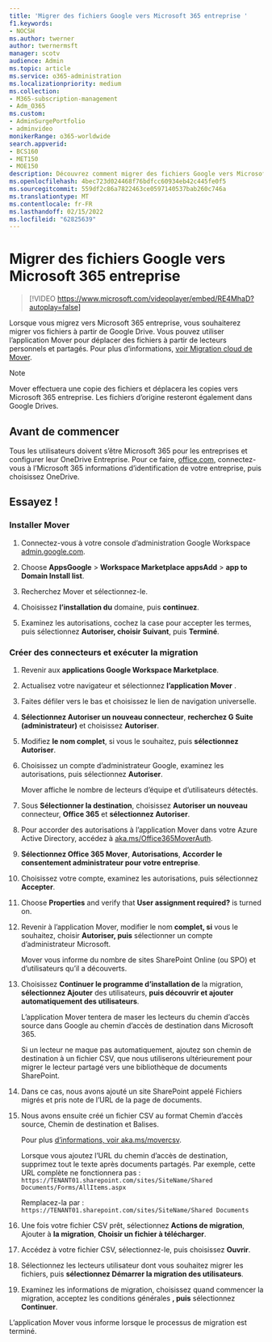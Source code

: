 ```yaml
---
title: 'Migrer des fichiers Google vers Microsoft 365 entreprise '
f1.keywords:
- NOCSH
ms.author: twerner
author: twernermsft
manager: scotv
audience: Admin
ms.topic: article
ms.service: o365-administration
ms.localizationpriority: medium
ms.collection:
- M365-subscription-management
- Adm_O365
ms.custom:
- AdminSurgePortfolio
- adminvideo
monikerRange: o365-worldwide
search.appverid:
- BCS160
- MET150
- MOE150
description: Découvrez comment migrer des fichiers Google vers Microsoft 365 entreprise à l’aide de Mover.
ms.openlocfilehash: 4bec723d024468f76bdfcc60934eb42c445fe0f5
ms.sourcegitcommit: 559df2c86a7822463ce0597140537bab260c746a
ms.translationtype: MT
ms.contentlocale: fr-FR
ms.lasthandoff: 02/15/2022
ms.locfileid: "62825639"
---
```

# <a name="migrate-google-files-to-microsoft-365-for-business"></a>Migrer des fichiers Google vers Microsoft 365 entreprise 

> [!VIDEO https://www.microsoft.com/videoplayer/embed/RE4MhaD?autoplay=false]

Lorsque vous migrez vers Microsoft 365 entreprise, vous souhaiterez migrer vos fichiers à partir de Google Drive. Vous pouvez utiliser l’application Mover pour déplacer des fichiers à partir de lecteurs personnels et partagés. Pour plus d’informations, [voir Migration cloud de Mover](/sharepointmigration/mover-plan-migration).

> [!NOTE]
> Mover effectuera une copie des fichiers et déplacera les copies vers Microsoft 365 entreprise. Les fichiers d’origine resteront également dans Google Drives.

## <a name="before-you-start"></a>Avant de commencer

Tous les utilisateurs doivent s’être Microsoft 365 pour les entreprises et configurer leur OneDrive Entreprise. Pour ce faire, [office.com,](https://office.com) connectez-vous à l’Microsoft 365 informations d’identification de votre entreprise, puis choisissez OneDrive.

## <a name="try-it"></a>Essayez !

### <a name="install-mover"></a>Installer Mover

1. Connectez-vous à votre console d’administration Google Workspace [admin.google.com](https://admin.google.com).

1. Choose **AppsGoogle** >  **Workspace Marketplace appsAdd** >  **app to Domain Install list**.

1. Recherchez Mover et sélectionnez-le.

1. Choisissez **l’installation du** domaine, puis **continuez**.

1. Examinez les autorisations, cochez la case pour accepter les termes, puis sélectionnez **Autoriser, choisir** **Suivant**, puis **Terminé**.

### <a name="create-connectors-and-run-the-migration"></a>Créer des connecteurs et exécuter la migration

1. Revenir aux **applications Google Workspace Marketplace**.
1. Actualisez votre navigateur et sélectionnez **l’application Mover** .
1. Faites défiler vers le bas et choisissez le lien de navigation universelle.
1. **Sélectionnez Autoriser un nouveau connecteur**, **recherchez G Suite (administrateur)** et choisissez **Autoriser**.
1. Modifiez **le nom complet**, si vous le souhaitez, puis **sélectionnez Autoriser**.
1. Choisissez un compte d’administrateur Google, examinez les autorisations, puis sélectionnez **Autoriser**.

    Mover affiche le nombre de lecteurs d’équipe et d’utilisateurs détectés. 

1. Sous **Sélectionner la destination**, choisissez **Autoriser un nouveau** connecteur, **Office 365** et **sélectionnez Autoriser**.
1. Pour accorder des autorisations à l’application Mover dans votre Azure Active Directory, accédez à [aka.ms/Office365MoverAuth](https://aka.ms/Office365MoverAuth).
1. **Sélectionnez Office 365 Mover**, **Autorisations**, **Accorder le consentement administrateur pour votre entreprise**.
1. Choisissez votre compte, examinez les autorisations, puis sélectionnez **Accepter**.
1. Choose **Properties** and verify that **User assignment required?** is turned on.
1. Revenir à l’application Mover, modifier le nom **complet, si** vous le souhaitez, choisir **Autoriser, puis** sélectionner un compte d’administrateur Microsoft.

    Mover vous informe du nombre de sites SharePoint Online (ou SPO) et d’utilisateurs qu’il a découverts.
1. Choisissez **Continuer le programme d’installation de** la migration, **sélectionnez Ajouter** des utilisateurs, **puis découvrir et ajouter automatiquement des utilisateurs**.

    L’application Mover tentera de maser les lecteurs du chemin d’accès source dans Google au chemin d’accès de destination dans Microsoft 365. 

    Si un lecteur ne maque pas automatiquement, ajoutez son chemin de destination à un fichier CSV, que nous utiliserons ultérieurement pour migrer le lecteur partagé vers une bibliothèque de documents SharePoint. 

1. Dans ce cas, nous avons ajouté un site SharePoint appelé Fichiers migrés et pris note de l’URL de la page de documents. 
1. Nous avons ensuite créé un fichier CSV au format Chemin d’accès source, Chemin de destination et Balises. 

    Pour plus [d’informations, voir aka.ms/movercsv](/sharepointmigration/mover-create-migration-csv).

    Lorsque vous ajoutez l’URL du chemin d’accès de destination, supprimez tout le texte après documents partagés. Par exemple, cette URL complète ne fonctionnera pas : `https://TENANT01.sharepoint.com/sites/SiteName/Shared Documents/Forms/AllItems.aspx`

    Remplacez-la par : `https://TENANT01.sharepoint.com/sites/SiteName/Shared Documents`

1. Une fois votre fichier CSV prêt, sélectionnez **Actions de migration**, Ajouter à **la migration**, **Choisir un fichier à télécharger**.
1. Accédez à votre fichier CSV, sélectionnez-le, puis choisissez **Ouvrir**.
1. Sélectionnez les lecteurs utilisateur dont vous souhaitez migrer les fichiers, puis **sélectionnez Démarrer la migration des utilisateurs**.
1. Examinez les informations de migration, choisissez quand commencer la migration, acceptez les conditions générales **, puis** sélectionnez **Continuer**.

L’application Mover vous informe lorsque le processus de migration est terminé.